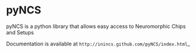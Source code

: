 pyNCS
=====

pyNCS is a python library that allows easy access to Neuromorphic Chips and Setups

Documentation is available at `http://inincs.github.com/pyNCS/index.html`_